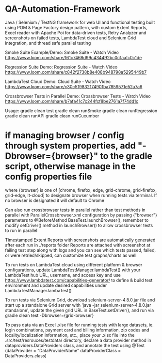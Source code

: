 # QA-Automation-Framework
Java / Selenium / TestNG framework for web UI and functional testing built using POM & Page Factory design pattern, with custom Extent Reports, Excel reader with Apache Poi for data-driven tests, Retry Analyzer and screenshots on failed tests, LambdaTest cloud and Selenium Grid integration, and thread safe parallel testing

Smoke Suite Example/Demo: Smoke Suite - Watch Video
https://www.loom.com/share/f61c7468d99c434492bc0c1aafc0c1de

Regression Suite Demo: Regression Suite - Watch Video
https://www.loom.com/share/c842f2738b8e408b948798a5295449b7

LambdaTest Cloud Demo: Cloud Suite - Watch Video
https://www.loom.com/share/c30c519832174901ba7859571e52a7a6

Crossbrowser Tests in Parallel Demo: Crossbrowser Tests - Watch Video
https://www.loom.com/share/b7afa41c7c244fcf8be2761a7f74dd1c


Usage:
gradle clean test
gradle clean runSmoke
gradle clean runRegression
gradle clean runAPI
gradle clean runCucumber

# if managing browser / config through system properties, add "-Dbrowser={browser}" to the gradle script, otherwise manage in the config properties file
where {browser} is one of [chrome, firefox, edge, grid-chrome, grid-firefox, grid-edge, lt-cloud] to designate browser when running tests via terminal. If no browser is designated it will default to Chrome

Can also run crossbrowser tests in parallel rather than test methods in parallel with ParallelCrossbrowser.xml configuration by passing {"browser"} parameters to @BeforeMethod BaseTest.launchBrowser(), remember to modify setDriver() method in launchBrowser() to allow crossbrowser tests to run in parallel

Timestamped Extent Reports with screenshots are automatically generated after each run in ./reports folder
Reports are attached with screenshot at failing test step along with logs and you can see which tests passed, failed, or were retried/skipped, can customize test graphs/charts as well

To run tests on LambdaTest cloud using different platform & browser configurations, update LambdaTestManager.lambdaTest() with your LambdaTest hub URL, username, and access key and use https://www.lambdatest.com/capabilities-generator/ to define & build test environment and update desired capabilities under LambdaTestManager.lambaTest()

To run tests via Selenium Grid, download selenium-server-4.8.0.jar file and start up a standalone Grid server with 'java -jar selenium-server-4.8.0.jar standalone', update the given grid URL in BaseTest.setDriver(), and run via gradle clean test -Dbrowser={grid-browser}

To pass data via an Excel .xlsx file for running tests with large datasets, ie. login combinations, payment card and billing information, zip codes and locality/localization information, etc., place your .xlsx file into the .src/test/resrouces/testdata/ directory, declare a data provider method in dataproviders.DataProviders class, and annotate the test using @Test (dataProvider = "DataProviderName" dataProviderClass = DataProviders.class)

